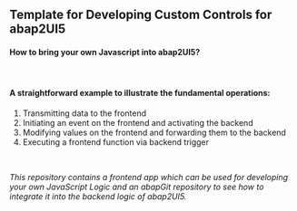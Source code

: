 ## Template for Developing Custom Controls for abap2UI5

#### How to bring your own Javascript into abap2UI5?
<br>

#### A straightforward example to illustrate the fundamental operations:
1. Transmitting data to the frontend<br>
2. Initiating an event on the frontend and activating the backend<br>
3. Modifying values on the frontend and forwarding them to the backend<br>
4. Executing a frontend function via backend trigger<br>
<br>

_This repository contains a frontend app which can be used for developing your own JavaScript Logic and an abapGit repository to see how to integrate it into the backend logic of abap2UI5._
